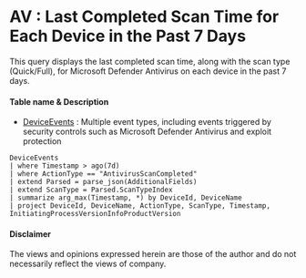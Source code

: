 # AV : Last Completed Scan Time for Each Device in the Past 7 Days
This query displays the last completed scan time, along with the scan type (Quick/Full), for Microsoft Defender Antivirus on each device in the past 7 days.

#### Table name & Description
- [DeviceEvents](https://learn.microsoft.com/en-us/microsoft-365/security/defender/advanced-hunting-deviceevents-table?view=o365-worldwide) :	Multiple event types, including events triggered by security controls such as Microsoft Defender Antivirus and exploit protection

```kusto
DeviceEvents
| where Timestamp > ago(7d)
| where ActionType == "AntivirusScanCompleted"
| extend Parsed = parse_json(AdditionalFields)
| extend ScanType = Parsed.ScanTypeIndex
| summarize arg_max(Timestamp, *) by DeviceId, DeviceName
| project DeviceId, DeviceName, ActionType, ScanType, Timestamp, InitiatingProcessVersionInfoProductVersion
```

#### Disclaimer
The views and opinions expressed herein are those of the author and do not necessarily reflect the views of company.
